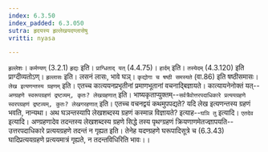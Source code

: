 ```yaml
---
index: 6.3.50
index_padded: 6.3.050
sutra: हृदयस्य हृल्लेखयदण्लासेषु
vritti: nyasa

---
```

`हृल्लेशः`। `कर्मण्यण्` (3.2.1) `हृद्यः` इति। `प्राग्धिताद् यत्` (4.4.75)। `हार्दम्` इति। `तस्येदम्` (4.3.120) इति प्राग्दीव्यतोऽण्। `हृल्लासः` इति। लसनं लासः, भावे घञ्। `कृद्योगा च षष्ठी समस्यते` (वा.86) इति षष्ठीसमासः।
`लेख इत्यणन्तस्य ग्रहणम्` इति। एतच्च कात्ययनप्रभृतीनां प्रमाणभूतानां वचनाद्बिज्ञायते। कात्यायनेनोक्तं यत्--`अण्ग्रहणे स्वरूपग्रहणं द्रष्टव्यम्, कृतः? लेखग्रहणात्` इति। भाष्यकृताप्युक्तम्--`सर्वत्रैवोत्तरपदाधिकारे प्रत्ययग्रहणे स्वरपग्रहणं द्रष्टव्यम्, कुतः? लेखगरहणात्` इति। एतच्च वचनद्वयं कथमुपपद्यते? यदि लेख इत्यणन्तस्य ग्रहणं भवति, नान्यथा। अथ घञन्तस्यापि लेखशब्दस्य ग्रहणं कस्मान्न विज्ञायते? इत्याह--`घञि तु` इत्यादि। `एतदेव` इत्यादि। अण्ग्रहणादेव तदन्तस्य लेखशब्दस्य ग्रहणे सिद्धे तस्य पृथग्ग्रहणं क्रियणाणमेतज्ज्ञापयति--उत्तरपदाधिकारे प्रत्ययग्रहणे तदन्तं न गृह्यत इति। तेनेह यदण्ग्रहणे घरूपादिसूत्रे च (6.3.43) घादिप्रत्ययग्रहणे प्रत्ययमात्रं गृह्यते, न तदन्तविधिरिति भावः।।